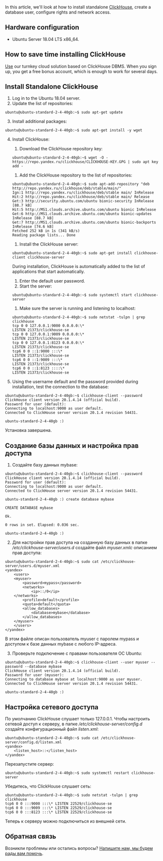 In this article, we'll look at how to install standalone [ClickHouse](https://ru.wikipedia.org/wiki/ClickHouse), create a database user, configure rights and network access.

## Hardware configuration

- Ubuntu Server 18.04 LTS x86_64.

## How to save time installing ClickHouse

[Use](https://mcs.mail.ru/databases/) our turnkey cloud solution based on ClickHouse DBMS. When you sign up, you get a free bonus account, which is enough to work for several days.

## Install Standalone ClickHouse

1. Log in to the Ubuntu 18.04 server.
2. Update the list of repositories:

```
ubuntu@ubuntu-standard-2-4-40gb:~$ sudo apt-get update
```

3. Install additional packages:

```
ubuntu@ubuntu-standard-2-4-40gb:~$ sudo apt-get install -y wget
```

4. Install ClickHouse:

    1. Download the ClickHouse repository key:

    ```
    ubuntu@ubuntu-standard-2-4-40gb:~$ wget -O - https://repo.yandex.ru/clickhouse/CLICKHOUSE-KEY.GPG | sudo apt key add -
    ```

    1. Add the ClickHouse repository to the list of repositories:

    ```
    ubuntu@ubuntu-standard-2-4-40gb:~$ sudo apt-add-repository "deb http://repo.yandex.ru/clickhouse/deb/stable/main/"
    Ign:1 http://repo.yandex.ru/clickhouse/deb/stable main/ InRelease
    Hit:2 http://repo.yandex.ru/clickhouse/deb/stable main/ Release
    Get:3 http://security.ubuntu.com/ubuntu bionic-security InRelease [88.7 kB]
    Hit:5 http://MS1.clouds.archive.ubuntu.com/ubuntu bionic InRelease
    Get:6 http://MS1.clouds.archive.ubuntu.com/ubuntu bionic-updates InRelease [88.7 kB]
    Get:7 http://MS1.clouds.archive.ubuntu.com/ubuntu bionic-backports InRelease [74.6 kB]
    Fetched 252 kB in 1s (341 kB/s)
    Reading package lists... Done
    ```

    1. Install the ClickHouse server:

    ```
    ubuntu@ubuntu-standard-2-4-40gb:~$ sudo apt-get install clickhouse-client clickhouse-server
    ```

    During installation, ClickHouse is automatically added to the list of applications that start automatically.

    1. Enter the default user password.
    1. Start the server:

    ```
    ubuntu@ubuntu-standard-2-4-40gb:~$ sudo systemctl start clickhouse-server
    ```

    1. Make sure the server is running and listening to localhost:

    ```
    ubuntu@ubuntu-standard-2-4-40gb:~$ sudo netstat -tulpn | grep clickhouse
    tcp 0 0 127.0.0.1:9000 0.0.0.0:\*
    LISTEN 21373/clickhouse-se
    tcp 0 0 127.0.0.1:9009 0.0.0.0:\*
    LISTEN 21373/clickhouse-se
    tcp 0 0 127.0.0.1:8123 0.0.0.0:\*
    LISTEN 21373/clickhouse-se
    tcp6 0 0 ::1:9000 :::\*
    LISTEN 21373/clickhouse-se
    tcp6 0 0 ::1:9009 :::\*
    LISTEN 21373/clickhouse-se
    tcp6 0 0 ::1:8123 ::::\*
    LISTEN 21373/clickhouse-se

    ```

5. Using the username default and the password provided during installation, test the connection to the database:

```
ubuntu@ubuntu-standard-2-4-40gb:~$ clickhouse-client --password
ClickHouse client version 20.1.4.14 (official build).
Password for user (default):
Connecting to localhost:9000 as user default.
Connected to ClickHouse server version 20.1.4 revision 54431.

ubuntu-standard-2-4-40gb :)
```

Установка завершена.

## Создание базы данных и настройка прав доступа

1.  Создайте базу данных mybase:

```
ubuntu@ubuntu-standard-2-4-40gb:~$ clickhouse-client --password
ClickHouse client version 20.1.4.14 (official build).
Password for user (default):
Connecting to localhost:9000 as user default.
Connected to ClickHouse server version 20.1.4 revision 54431.

ubuntu-standard-2-4-40gb :) create database mybase

CREATE DATABASE mybase

Ok.

0 rows in set. Elapsed: 0.036 sec.

ubuntu-standard-2-4-40gb :)
```

2. Для настройки прав доступа на созданную базу данных в папке _/etc/clickhouse-server/users.d_ создайте файл _myuser.xmlс_ описанием прав доступа:

```
ubuntu@ubuntu-standard-2-4-40gb:~$ sudo cat /etc/clickhouse-server/users.d/myuser.xml
<yandex>
    <users>
    <myuser>
        <password>mypass</password>
        <networks>
            <ip>::/0</ip>
    </networks>
        <profile>default</profile>
        <quota>default</quota>
        <allow_databases>
            <database>mybase</database>
        </allow_databases>
    </myuser>
    </users>
</yandex>
```

В этом файле описан пользователь myuser с паролем mypass и доступом к базе данных mybase с любого IP-адреса.

3. Проверьте подключение с правами пользователя ОС Ubuntu:

```
ubuntu@ubuntu-standard-2-4-40gb:~$ clickhouse-client --user myuser --password --database mybase
ClickHouse client version 20.1.4.14 (official build).
Password for user (myuser):
Connecting to database mybase at localhost:9000 as user myuser.
Connected to ClickHouse server version 20.1.4 revision 54431.

ubuntu-standard-2-4-40gb :)
```

## Настройка сетевого доступа

По умолчанию ClickHouse слушает только 127.0.0.1. Чтобы настроить сетевой доступ к серверу, в папке _/etc/clickhouse-server/config.d_ создайте конфигурационный файл _listen.xml_:

```
ubuntu@ubuntu-standard-2-4-40gb:~$ sudo cat /etc/clickhouse-server/config.d/listen.xml
<yandex>
    <listen_host>::</listen_host>
</yandex>
```

Перезапустите сервер:

```
ubuntu@ubuntu-standard-2-4-40gb:~$ sudo systemctl restart clickhouse-server
```

Убедитесь, что ClickHouse слушает сеть:

```
ubuntu@ubuntu-standard-2-4-40gb:~$ sudo netstat -tulpn | grep clickhouse
tcp6 0 0 :::9000 :::\* LISTEN 22529/clickhouse-se
tcp6 0 0 :::9009 :::\* LISTEN 22529/clickhouse-se
tcp6 0 0 :::8123 :::\* LISTEN 22529/clickhouse-se
```

Теперь к серверу можно подключиться из внешней сети.

## Обратная связь

Возникли проблемы или остались вопросы? [Напишите нам, мы будем рады вам помочь](https://mcs.mail.ru/help/contact-us).
